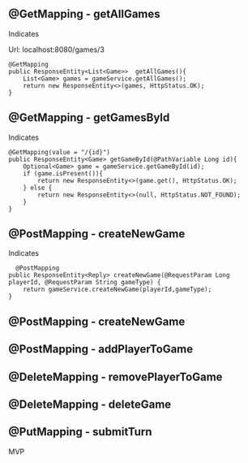 

## @GetMapping - getAllGames

Indicates

Url: localhost:8080/games/3


    @GetMapping
    public ResponseEntity<List<Game>>  getAllGames(){
        List<Game> games = gameService.getAllGames();
        return new ResponseEntity<>(games, HttpStatus.OK);
    }

## @GetMapping - getGamesById

Indicates


    @GetMapping(value = "/{id}")
    public ResponseEntity<Game> getGameById(@PathVariable Long id){
        Optional<Game> game = gameService.getGameById(id);
        if (game.isPresent()){
            return new ResponseEntity<>(game.get(), HttpStatus.OK);
        } else {
            return new ResponseEntity<>(null, HttpStatus.NOT_FOUND);
        }
    }
    
## @PostMapping - createNewGame

Indicates

      @PostMapping
    public ResponseEntity<Reply> createNewGame(@RequestParam Long playerId, @RequestParam String gameType) {
        return gameService.createNewGame(playerId,gameType);
    }

## @PostMapping - createNewGame

## @PostMapping - addPlayerToGame 

## @DeleteMapping - removePlayerToGame

## @DeleteMapping - deleteGame 

## @PutMapping - submitTurn

MVP 